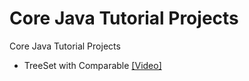 # Core Java Tutorial Projects
Core Java Tutorial Projects

- TreeSet with Comparable  [[Video]](https://www.youtube.com/watch?v=xGNNvP4iaK4)
